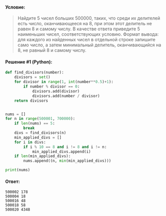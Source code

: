 #### Условие:

> Найдите 5 чисел больших 500000, таких, что среди их делителей есть число, оканчивающееся на 8, при этом этот делитель не равен 8 и самому числу. В качестве ответа приведите 5 наименьших чисел, соответствующих условию. Формат вывода: для каждого из найденных чисел в отдельной строке запишите само число, а затем минимальный делитель, оканчивающийся на 8, не равный 8 и самому числу.

#### Решение #1 (Python):
```python
def find_divisors(number):
    divisors = set()
    for divisor in range(1, int(number**0.5)+1):
        if number % divisor == 0:
            divisors.add(divisor)
            divisors.add(number / divisor)
    return divisors


nums = []
for n in range(500001, 700000):
    if len(nums) == 5:
        break
    divs = find_divisors(n)
    min_applied_divs = []
    for i in divs:
        if i % 10 == 8 and i != 8 and i != n:
            min_applied_divs.append(i)
    if len(min_applied_divs):
        nums.append((n, min(min_applied_divs)))

print(nums)
```

#### Ответ: 
```
500002 178
500004 18
500016 48
500018 58
500020 4348
```
